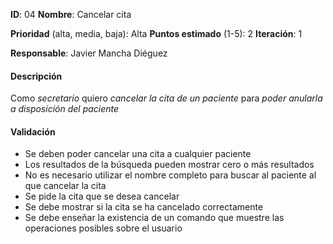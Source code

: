 **ID**: 04
**Nombre**: Cancelar cita

**Prioridad** (alta, media, baja): Alta
**Puntos estimado** (1-5): 2
**Iteración**: 1

**Responsable**: Javier Mancha Diéguez

#### Descripción

Como *secretario* quiero *cancelar la cita de un paciente* para *poder anularla a disposición del paciente*

#### Validación

* Se deben poder cancelar una cita a cualquier paciente
* Los resultados de la búsqueda pueden mostrar cero o más resultados
* No es necesario utilizar el nombre completo para buscar al paciente al que cancelar la cita
* Se pide la cita que se desea cancelar
* Se debe mostrar si la cita se ha cancelado correctamente
* Se debe enseñar la existencia de un comando que muestre las operaciones posibles sobre el usuario



